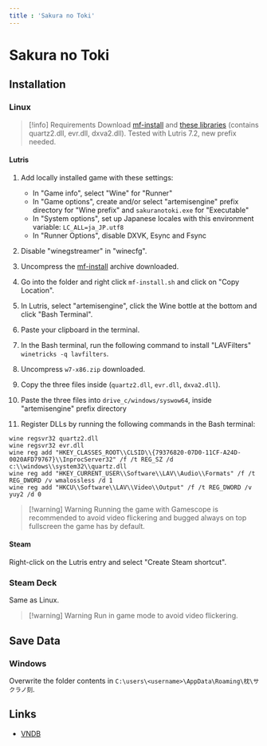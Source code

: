 ```yaml
---
title : 'Sakura no Toki'
---
```


# Sakura no Toki
## Installation

### Linux

> [!info] Requirements
> Download [mf-install](https://github.com/z0z0z/mf-install/archive/refs/heads/master.zip) and [these libraries](https://www.visualnovelwiki.org/tutorials/v20431/w7-x86.zip) (contains quartz2.dll, evr.dll, dxva2.dll). Tested with Lutris 7.2, new prefix needed.

#### Lutris

1. Add locally installed game with these settings:

   * In "Game info", select "Wine" for "Runner"
   * In "Game options", create and/or select "artemisengine" prefix directory for "Wine prefix" and `sakuranotoki.exe` for "Executable"
   * In "System options", set up Japanese locales with this environment variable: `LC_ALL=ja_JP.utf8`
   * In "Runner Options", disable DXVK, Esync and Fsync

2. Disable "winegstreamer" in "winecfg".
3. Uncompress the [mf-install](https://github.com/z0z0z/mf-install/archive/refs/heads/master.zip) archive downloaded.
4. Go into the folder and right click `mf-install.sh` and click on "Copy Location".
5. In Lutris, select "artemisengine", click the Wine bottle at the bottom and click "Bash Terminal".
6. Paste your clipboard in the terminal.
7. In the Bash terminal, run the following command to install "LAVFilters" `winetricks -q lavfilters`.
8. Uncompress `w7-x86.zip` downloaded.
9. Copy the three files inside (`quartz2.dll`, `evr.dll`, `dxva2.dll`).
10. Paste the three files into `drive_c/windows/syswow64`, inside "artemisengine" prefix directory
11. Register DLLs by running the following commands in the Bash terminal:

   ```
   wine regsvr32 quartz2.dll
   wine regsvr32 evr.dll
   wine reg add "HKEY_CLASSES_ROOT\\CLSID\\{79376820-07D0-11CF-A24D-0020AFD79767}\\InprocServer32" /f /t REG_SZ /d c:\\windows\\system32\\quartz.dll
   wine reg add "HKEY_CURRENT_USER\\Software\\LAV\\Audio\\Formats" /f /t REG_DWORD /v wmalossless /d 1
   wine reg add "HKCU\\Software\\LAV\\Video\\Output" /f /t REG_DWORD /v yuy2 /d 0
   ```

> [!warning] Warning
> Running the game with Gamescope is recommended to avoid video flickering and bugged always on top fullscreen the game has by default.

#### Steam

Right-click on the Lutris entry and select "Create Steam shortcut".

### Steam Deck

Same as Linux.

> [!warning] Warning
> Run in game mode to avoid video flickering.

## Save Data

### Windows

Overwrite the folder contents in `C:\users\<username>\AppData\Roaming\枕\サクラノ刻`.

## Links

* [VNDB](https://vndb.org/v20431)